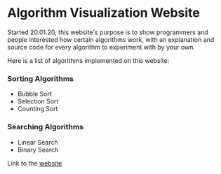 # Algorithm Visualization Website

Started 20.01.20, this website's purpose is to show programmers and people interested how certain algorithms work, with an explanation and source code for every algorithm to experiment with by your own.

Here is a list of algorithms implemented on this website:

### Sorting Algorithms

+ Bubble Sort
+ Selection Sort
+ Counting Sort

### Searching Algorithms

+ Linear Search
+ Binary Search

Link to the [website](https://www.visualizing-sorts.herokuapp.com/)
